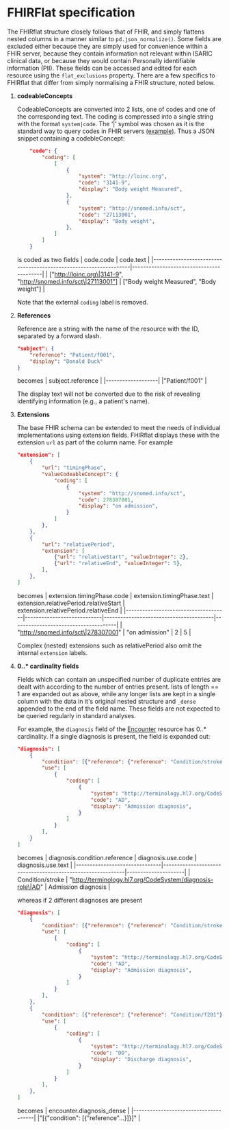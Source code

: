 # FHIRFlat specification

The FHIRflat structure closely follows that of FHIR, and simply flattens nested
columns in a manner similar to `pd.json_normalize()`. Some fields are excluded
either because they are simply used for convenience within a FHIR server,
because they contain information not relevant within ISARIC clinical data, or
because they would contain Personally identifiable information (PII). These
fields can be accessed and edited for each resource using the `flat_exclusions`
property. There are a few specifics to FHIRflat that differ from simply
normalising a FHIR structure, noted below.

1. **codeableConcepts**

   CodeableConcepts are converted into 2 lists, one of codes and one of the
   corresponding text. The coding is compressed into a single string with the
   format `system|code`. The ‘|’ symbol was chosen as it is the standard way to
   query codes in FHIR servers
   [(example)](https://www.hl7.org/fhir/search.html#3.2.1.5.5.1.3). Thus a JSON
   snippet containing a codebleConcept:
    ```json
        "code": {
            "coding": [
                [
                    {
                        "system": "http://loinc.org",
                        "code": "3141-9",
                        "display": "Body weight Measured",
                    },
                    {
                        "system": "http://snomed.info/sct",
                        "code": "27113001",
                        "display": "Body weight",
                    },
                ]
            ]
        }
    ```
    is coded as two fields
    | code.code                                                        | code.text                               |
    |------------------------------------------------------------------|-----------------------------------------|
    | ["http://loinc.org\|3141-9", "http://snomed.info/sct\|27113001"] | ["Body weight Measured", "Body weight"] |

    Note that the external `coding` label is removed.

2. **References**

    Reference are a string with the name of the resource with the ID, separated by a forward slash.
    ```json
    "subject": {
        "reference": "Patient/f001",
        "display": "Donald Duck"
    }
    ```
    becomes
    | subject.reference |
    |-------------------|
    |"Patient/f001"     |

    The display text will not be converted due to the risk of revealing identifying information (e.g., a patient's name).

3. **Extensions**

    The base FHIR schema can be extended to meet the needs of individual implementations using extension fields. FHIRflat displays these with the extension `url` as part of the column name. For example

    ```json
    "extension": [
        {
            "url": "timingPhase",
            "valueCodeableConcept": {
                "coding": [
                    {
                        "system": "http://snomed.info/sct",
                        "code": 278307001,
                        "display": "on admission",
                    }
                ]
            },
        },
        {
            "url": "relativePeriod",
            "extension": [
                {"url": "relativeStart", "valueInteger": 2},
                {"url": "relativeEnd", "valueInteger": 5},
            ],
        },
    ]
    ```
    becomes
    | extension.timingPhase.code          | extension.timingPhase.text | extension.relativePeriod.relativeStart | extension.relativePeriod.relativeEnd |
    |-------------------------------------|----------------------------|----------------------------------------|--------------------------------------|
    | "http://snomed.info/sct\|278307001" | "on admission"             | 2                                      | 5                                    |

    Complex (nested) extensions such as relativePeriod also omit the internal `extension` labels.


3. **0..\* cardinality fields**

    Fields which can contain an unspecified number of duplicate entries are dealt with according to the number of entries present. lists of length == 1 are expanded out as above, while any longer lists are kept in a single column with the data in it's original nested structure and `_dense` appended to the end of the field name. These fields are not expected to be queried regularly in standard analyses.

    For example, the `diagnosis` field of the [Encounter](https://hl7.org/fhir/encounter.html) resource has 0..* cardinality. If a single diagnosis is present, the field is expanded out:
    ```json
    "diagnosis": [
        {
            "condition": [{"reference": {"reference": "Condition/stroke"}}],
            "use": [
                {
                    "coding": [
                        {
                            "system": "http://terminology.hl7.org/CodeSystem/diagnosis-role",
                            "code": "AD",
                            "display": "Admission diagnosis",
                        }
                    ]
                }
            ],
        }
    ]
    ```
    becomes
    | diagnosis.condition.reference | diagnosis.use.code                                         | diagnosis.use.text  |
    |-------------------------------|------------------------------------------------------------|---------------------|
    | Condition/stroke              | "http://terminology.hl7.org/CodeSystem/diagnosis-role\|AD" | Admission diagnosis |

    whereas if 2 different diagnoses are present
    ```json
    "diagnosis": [
        {
            "condition": [{"reference": {"reference": "Condition/stroke"}}],
            "use": [
                {
                    "coding": [
                        {
                            "system": "http://terminology.hl7.org/CodeSystem/diagnosis-role",
                            "code": "AD",
                            "display": "Admission diagnosis",
                        }
                    ]
                }
            ],
        },
        {
            "condition": [{"reference": {"reference": "Condition/f201"}}],
            "use": [
                {
                    "coding": [
                        {
                            "system": "http://terminology.hl7.org/CodeSystem/diagnosis-role",
                            "code": "DD",
                            "display": "Discharge diagnosis",
                        }
                    ]
                }
            ],
        },
    ]
    ```
    becomes
    | encounter.diagnosis_dense            |
    |--------------------------------------|
    |"[{"condition": [{"reference"...}]}]" |
